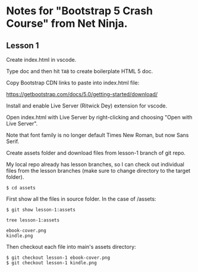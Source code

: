# Notes for "Bootstrap 5 Crash Course" from Net Ninja.

## Lesson 1
Create index.html in vscode.

Type doc and then hit ```TAB``` to create boilerplate HTML 5 doc.

Copy Bootstrap CDN links to paste into index.html file:

https://getbootstrap.com/docs/5.0/getting-started/download/

Install and enable Live Server (Ritwick Dey) extension for vscode.

Open index.html with Live Server by right-clicking and choosing "Open with Live Server".

Note that font family is no longer default Times New Roman, but now Sans Serif.

Create assets folder and download files from lesson-1 branch of git repo.

My local repo already has lesson branches, so I can check out individual files from the lesson branches (make sure to change directory to the target folder).

```
$ cd assets
```

First show all the files in source folder. In the case of /assets:

```
$ git show lesson-1:assets

tree lesson-1:assets

ebook-cover.png
kindle.png
```
Then checkout each file into main's assets directory:

```
$ git checkout lesson-1 ebook-cover.png
$ git checkout lesson-1 kindle.png
```
